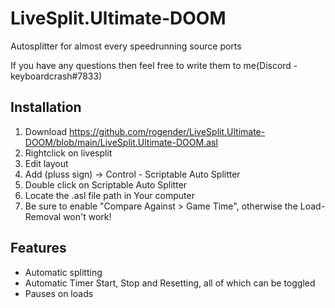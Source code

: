 # LiveSplit.Ultimate-DOOM
Autosplitter for almost every speedrunning source ports

If you have any questions then feel free to write them to me(Discord - keyboardcrash#7833)

## Installation
 1. Download https://github.com/rogender/LiveSplit.Ultimate-DOOM/blob/main/LiveSplit.Ultimate-DOOM.asl
 2. Rightclick on livesplit
 3. Edit layout
 4. Add (pluss sign) -> Control - Scriptable Auto Splitter
 5. Double click on Scriptable Auto Splitter
 6. Locate the .asl file path in Your computer
 7. Be sure to enable "Compare Against > Game Time", otherwise the Load-Removal won't work!

## Features
 - Automatic splitting
 - Automatic Timer Start, Stop and Resetting, all of which can be toggled
 - Pauses on loads
